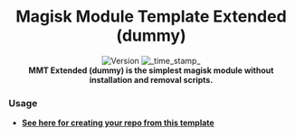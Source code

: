 <h1 align="center">Magisk Module Template Extended (dummy)</h1>

<div align="center">
  <!-- Version -->
    <img src="https://img.shields.io/badge/Version-v1.0-blue.svg?longCache=true&style=popout-square"
      alt="Version" />
  <!-- Last Updated -->
    <img src="https://img.shields.io/badge/Updated-January xx, 2020-green.svg?longCache=true&style=flat-square"
      alt="_time_stamp_" />
</div>

<div align="center">
  <strong>MMT Extended (dummy) is the simplest magisk module without installation and removal scripts.
</div>

### Usage
- [See here for creating your repo from this template](https://help.github.com/en/github/creating-cloning-and-archiving-repositories/creating-a-repository-from-a-template)
